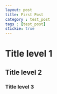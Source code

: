 ```yaml
---
layout: post
title: First Post
category : test_post
tags : [test_post]
stickie: true
---
```


# Title level 1

## Title level 2

### Title level 3
